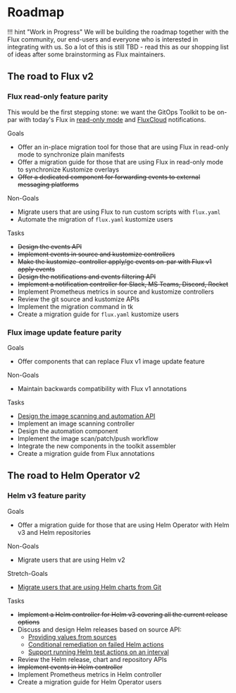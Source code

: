 # Roadmap

!!! hint "Work in Progress"
    We will be building the roadmap together with the Flux community,
    our end-users and everyone who is interested in integrating with us.
    So a lot of this is still TBD - read this as our shopping list of
    ideas after some brainstorming as Flux maintainers.

## The road to Flux v2

### Flux read-only feature parity

This would be the first stepping stone: we want the GitOps Toolkit to be on-par with today's Flux in
[read-only mode](https://github.com/fluxcd/flux/blob/master/docs/faq.md#can-i-run-flux-with-readonly-git-access)
and [FluxCloud](https://github.com/justinbarrick/fluxcloud) notifications.

Goals

- Offer an in-place migration tool for those that are using Flux in read-only mode to synchronize plain manifests
- Offer a migration guide for those that are using Flux in read-only mode to synchronize Kustomize overlays
- ~~Offer a dedicated component for forwarding events to external messaging platforms~~

Non-Goals

- Migrate users that are using Flux to run custom scripts with `flux.yaml`
- Automate the migration of `flux.yaml` kustomize users

Tasks

- ~~Design the events API~~
- ~~Implement events in source and kustomize controllers~~
- ~~Make the kustomize-controller apply/gc events on-par with Flux v1 apply events~~
- ~~Design the notifications and events filtering API~~
- ~~Implement a notification controller for Slack, MS Teams, Discord, Rocket~~
- Implement Prometheus metrics in source and kustomize controllers
- Review the git source and kustomize APIs
- Implement the migration command in tk
- Create a migration guide for `flux.yaml` kustomize users

### Flux image update feature parity

Goals

- Offer components that can replace Flux v1 image update feature

Non-Goals

- Maintain backwards compatibility with Flux v1 annotations

Tasks

- [Design the image scanning and automation API](https://github.com/fluxcd/toolkit/discussions/107)
- Implement an image scanning controller
- Design the automation component
- Implement the image scan/patch/push workflow
- Integrate the new components in the toolkit assembler
- Create a migration guide from Flux annotations

## The road to Helm Operator v2

### Helm v3 feature parity

Goals

- Offer a migration guide for those that are using Helm Operator with Helm v3 and Helm repositories

Non-Goals

- Migrate users that are using Helm v2

Stretch-Goals

- [Migrate users that are using Helm charts from Git](https://github.com/fluxcd/toolkit/discussions/75#discussioncomment-38589)

Tasks

- ~~Implement a Helm controller for Helm v3 covering all the current release options~~
- Discuss and design Helm releases based on source API:
  + [Providing values from sources](https://github.com/fluxcd/toolkit/discussions/100)
  + [Conditional remediation on failed Helm actions](https://github.com/fluxcd/toolkit/discussions/102)
  + [Support running Helm test actions on an interval](https://github.com/fluxcd/toolkit/discussions/103)
- Review the Helm release, chart and repository APIs
- ~~Implement events in Helm controller~~
- Implement Prometheus metrics in Helm controller
- Create a migration guide for Helm Operator users
